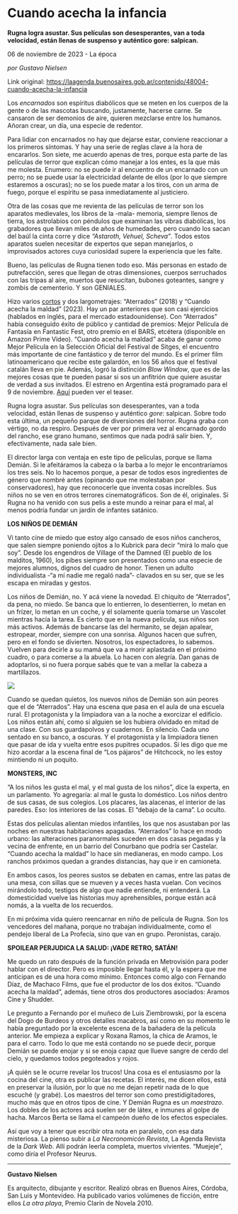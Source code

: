 # Cuando acecha la infancia

**Rugna logra asustar. Sus películas son desesperantes, van a toda velocidad, están llenas de suspenso y auténtico gore: salpican.**

06 de noviembre de 2023 - La época

_por Gustavo Nielsen_

Link original: https://laagenda.buenosaires.gob.ar/contenido/48004-cuando-acecha-la-infancia



Los *encarnados* son espíritus diabólicos que se meten en los cuerpos de la gente o de las mascotas buscando, justamente, hacerse carne. Se cansaron de ser demonios de aire, quieren mezclarse entre los humanos. Añoran crear, un día, una especie de redentor.




Para lidiar con encarnados no hay que dejarse estar, conviene reaccionar a los primeros síntomas. Y hay una serie de reglas clave a la hora de encararlos. Son siete, me acuerdo apenas de tres, porque esta parte de las películas de terror que explican cómo manejar a los entes, es la que más me molesta. Enumero: no se puede ir al encuentro de un encarnado con un perro; no se puede usar la electricidad delante de ellos (por lo que siempre estaremos a oscuras); no se los puede matar a los tiros, con un arma de fuego, porque el espíritu se pasa inmediatamente al justiciero.




Otra de las cosas que me revienta de las películas de terror son los aparatos medievales, los libros de la -mala- memoria, siempre llenos de tierra, los astrolabios con péndulos que examinan las vibras diabólicas, los grabadores que llevan miles de años de humedades, pero cuando los sacan del baúl la cinta corre y dice *“Astaroth, Vehuel, Scheva”*. Todos estos aparatos suelen necesitar de expertos que sepan manejarlos, o improvisados actores cuya curiosidad supere la experiencia que les falte.




Bueno, las películas de Rugna tienen todo eso. Más personas en estado de putrefacción, seres que llegan de otras dimensiones, cuerpos serruchados con las tripas al aire, muertos que resucitan, bubones goteantes, sangre y zombis de cementerio. Y son GENIALES.




Hizo varios [cortos](https://demianrugna.com/category/director/cortos/) y dos largometrajes: “Aterrados” (2018) y “Cuando acecha la maldad” (2023). Hay un par anteriores que son casi ejercicios (hablados en inglés, para el mercado estadounidense). Con “Aterrados” había conseguido éxito de público y cantidad de premios: Mejor Película de Fantasía en Fantastic Fest, otro premio en el BARS, etcétera (disponible en Amazon Prime Video). “Cuando acecha la maldad” acaba de ganar como Mejor Película en la Selección Oficial del Festival de Sitges, el encuentro más importante de cine fantástico y de terror del mundo. Es el primer film latinoamericano que recibe este galardón, en los 56 años que el festival catalán lleva en pie. Además, logró la distinción *Blow Window*, que es de las mejores cosas que te pueden pasar si sos un anfitrión que quiere asustar de verdad a sus invitados. El estreno en Argentina está programado para el 9 de noviembre. [Aquí](https://www.youtube.com/watch?si=1LGjkZLmvfzrHBdF&v=eJZb9YbC0Lk&feature=youtu.be.) pueden ver el teaser.




Rugna logra asustar. Sus películas son desesperantes, van a toda velocidad, están llenas de suspenso y auténtico *gore*: salpican. Sobre todo esta última, un pequeño parque de diversiones del horror. Rugna graba con vértigo, no da respiro. Después de ver por primera vez al encarnado gordo del rancho, ese grano humano, sentimos que nada podrá salir bien. Y, efectivamente, nada sale bien.




El director larga con ventaja en este tipo de películas, porque se llama Demián. Si le afeitáramos la cabeza o la barba a lo mejor le encontraríamos los tres seis. No lo hacemos porque, a pesar de todos esos ingredientes de género que nombré antes (opinando que me molestaban por conservadores), hay que reconocerle que inventa cosas increíbles. Sus niños no se ven en otros terrores cinematográficos. Son de él, originales. Si Rugna no ha venido con sus pelis a este mundo a reinar para el mal, al menos podría fundar un jardín de infantes satánico.




**LOS NIÑOS DE DEMIÁN**




Vi tanto cine de miedo que estoy algo cansado de esos niños cancheros, que salen siempre poniendo ojitos a lo Kubrick para decir “mirá lo malo que soy”. Desde los engendros de Village of the Damned (El pueblo de los malditos, 1960), los pibes siempre son presentados como una especie de mejores alumnos, dignos del cuadro de honor. Tienen un adulto individualista -“a mí nadie me regaló nada”- clavados en su ser, que se les escapa en miradas y gestos.




Los niños de Demián, no. Y acá viene la novedad. El chiquito de “Aterrados”, da pena, no miedo. Se banca que lo entierren, lo desentierren, lo metan en un frízer, lo metan en un coche, y él solamente quería tomarse un Vascolet mientras hacía la tarea. Es cierto que en la nueva película, sus niños son más activos. Además de bancarse las del hermanito, se dejan apalear, estropear, morder, siempre con una sonrisa. Algunos hacen que sufren, pero en el fondo se divierten. Nosotros, los espectadores, lo sabemos. Vuelven para decirle a su mamá que va a morir aplastada en el próximo cuadro, o para comerse a la abuela. Lo hacen con alegría. Dan ganas de adoptarlos, si no fuera porque sabés que te van a mellar la cabeza a martillazos.




![](https://cdn.feater.me/files/images/2905731/c3039006-b5aa-43a0-ae96-aa9d1b95c0d9.jpg)




Cuando se quedan quietos, los nuevos niños de Demián son aún peores que el de “Aterrados”. Hay una escena que pasa en el aula de una escuela rural. El protagonista y la limpiadora van a la noche a exorcizar el edificio. Los niños están ahí, como si alguien se los hubiera olvidado en mitad de una clase. Con sus guardapolvos y cuadernos. En silencio. Cada uno sentado en su banco, a oscuras. Y el protagonista y la limpiadora tienen que pasar de ida y vuelta entre esos pupitres ocupados. Si les digo que me hizo acordar a la escena final de “Los pájaros” de Hitchcock, no les estoy mintiendo ni un poquito.




**MONSTERS, INC**




“A los niños les gusta el mal, y el mal gusta de los niños”, dice la experta, en un parlamento. Yo agregaría: al mal le gusta lo doméstico. Los niños dentro de sus casas, de sus colegios. Los placares, las alacenas, el interior de las paredes. Eso: los interiores de las cosas. El “debajo de la cama”. Lo oculto.




Estas dos películas alientan miedos infantiles, los que nos asustaban por las noches en nuestras habitaciones apagadas. “Aterrados” lo hace en modo urbano: las alteraciones paranormales suceden en dos casas pegadas y la vecina de enfrente, en un barrio del Conurbano que podría ser Castelar. “Cuando acecha la maldad” lo hace sin medianeras, en modo campo. Los ranchos próximos quedan a grandes distancias, hay que ir en camioneta.




En ambos casos, los peores sustos se debaten en camas, entre las patas de una mesa, con sillas que se mueven y a veces hasta vuelan. Con vecinos mirándolo todo, testigos de algo que nadie entiende, ni entenderá. La domesticidad vuelve las historias muy aprehensibles, porque están acá nomás, a la vuelta de los recuerdos.




En mi próxima vida quiero reencarnar en niño de película de Rugna. Son los vencedores del mañana, porque no trabajan individualmente, como el pendejo liberal de La Profecía, sino que van en grupo. Peronistas, carajo.




**SPOILEAR PERJUDICA LA SALUD: ¡VADE RETRO, SATÁN!**




Me quedo un rato después de la función privada en Metrovisión para poder hablar con el director. Pero es imposible llegar hasta él, y la espera que me anticipan es de una hora como mínimo. Entonces como algo con Fernando Díaz, de Machaco Films, que fue el productor de los dos éxitos. “Cuando acecha la maldad”, además, tiene otros dos productores asociados: Aramos Cine y Shudder.




Le pregunto a Fernando por el muñeco de Luis Ziembrowski, por la escena del Dogo de Burdeos y otros detalles macabros, así como en su momento le había preguntado por la excelente escena de la bañadera de la película anterior. Me empieza a explicar y Roxana Ramos, la chica de Aramos, le para el carro. Todo lo que me está contando no se puede decir, porque Demián se puede enojar y si se enoja capaz que llueve sangre de cerdo del cielo, y quedamos todos pegoteados y rojos.




¡A quién se le ocurre revelar los trucos! Una cosa es el entusiasmo por la cocina del cine, otra es publicar las recetas. El interés, me dicen ellos, está en preservar la ilusión, por lo que no me dejan repetir nada de lo que escuché (y grabé). Los maestros del terror son como prestidigitadores, mucho más que en otros tipos de cine. Y Demián Rugna es un *maestrazo*. Los dobles de los actores acá suelen ser de látex, e inmunes al golpe de hacha. Marcos Berta se llama el campeón dueño de los efectos especiales.




Así que voy a tener que escribir otra nota en paralelo, con esa data misteriosa. La pienso subir a *La Necronomicón Revista*, La Agenda Revista de la *Dark Web*. Allí podrán leerla completa, muertos vivientes. “Muejeje”, como diría el Profesor Neurus.




---




**Gustavo Nielsen**




Es arquitecto, dibujante y escritor. Realizó obras en Buenos Aires, Córdoba, San Luis y Montevideo. Ha publicado varios volúmenes de ficción, entre ellos *La otra playa*, Premio Clarín de Novela 2010.



